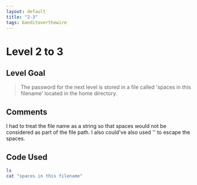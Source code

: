 ```yaml
---
layout: default
title: "2-3"
tags: banditoverthewire
---
```


# Level 2 to 3

## Level Goal
> The password for the next level is stored in a file called 'spaces in this filename' located in the home directory.

## Comments
I had to treat the file name as a string so that spaces would not be considered as part of the file path. I also could've also used '\' to escape the spaces.

Code Used
------
```bash
ls
cat "spaces in this filename"
```
